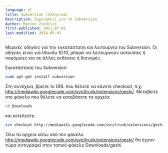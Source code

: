 ```yaml
---
language: el
title: Subversion (ελληνικά)
Description: Σημειώσεις για το Subversion
Author: Marios Zindilis
first-published: 2011-07-02
last-modified: 2014-05-01
---
```


Μερικές οδηγίες για την εγκατάσταση και λειτουργία του Subversion. Οι 
οδηγίες είναι για Ubuntu 10.10, μπορεί να λειτουργούν αυτούσιες ή 
παρόμοιες και σε άλλες εκδόσεις ή διανομές.

Εγκατάσταση του Subversion:

```bash
sudo apt-get install subversion
```

Στη συνέχεια, βρείτε το URL που θέλετε να κάνετε checkout, π.χ: 
http://mediawiki.googlecode.com/svn/trunk/extensions/geshi/. 
Μεταβείτε στο φάκελο που θέλετε να κατεβάσετε τα αρχεία:

```bash
cd Downloads
```

και εκτελέστε:

```bash
svn checkout http://mediawiki.googlecode.com/svn/trunk/extensions/geshi/
```

Όλα τα αρχεία κάτω από τον φάκελο 
http://mediawiki.googlecode.com/svn/trunk/extensions/geshi/ 
θα έχουν τώρα αντιγραφεί στον τοπικό φάκελο Downloads/geshi. 

